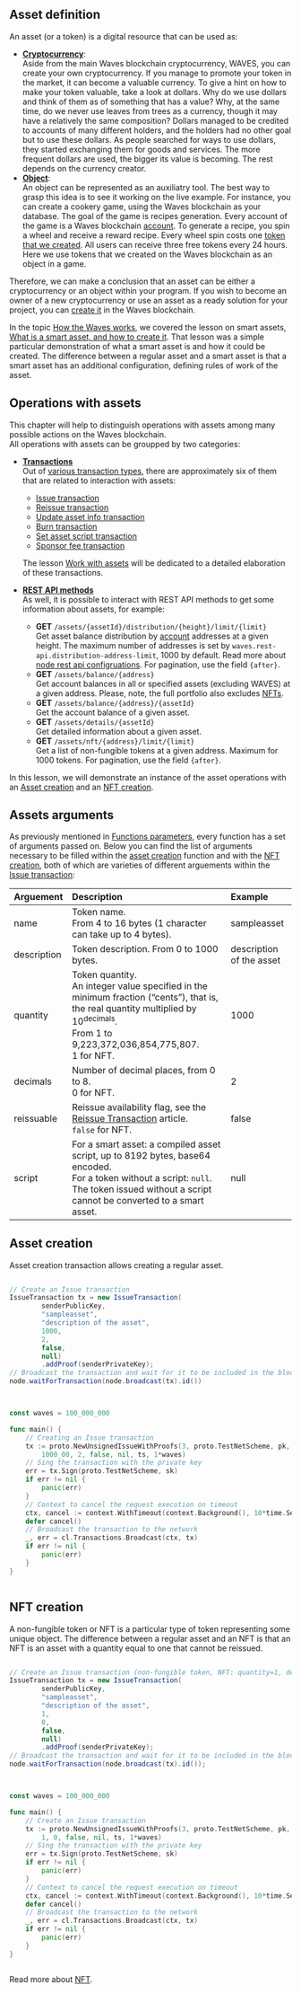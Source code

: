 ## Asset definition ##

An asset (or a token) is a digital resource that can be used as:
- **<u>Cryptocurrency</u>**:  
        Aside from the main Waves blockchain cryptocurrency, WAVES, you can create your own cryptocurrency.
        If you manage to promote your token in the market, it can become a valuable currency. 
        To give a hint on how to make your token valuable, take a look at dollars.
        Why do we use dollars and think of them as of something that has a value?
        Why, at the same time, do we never use leaves from trees as a currency, though it may have a relatively the same composition?
        Dollars managed to be credited to accounts of many different holders, and the holders had no other goal but to use these dollars.
        As people searched for ways to use dollars, they started exchanging them for goods and services.
        The more frequent dollars are used, the bigger its value is becoming.
        The rest depends on the currency creator.
- **<u>Object</u>**:  
        An object can be represented as an auxiliatry tool.
        The best way to grasp this idea is to see it working on the live example.
        For instance, you can create a cookery game, using the Waves blockchain as your database.
        The goal of the game is recipes generation.
        Every account of the game is a Waves blockchain [account]().
        To generate a recipe, you spin a wheel and receive a reward recipe.
        Every wheel spin costs one [token that we created](#asset-creation).
        All users can receive three free tokens every 24 hours.
        Here we use tokens that we created on the Waves blockchain as an object in a game.

Therefore, we can make a conclusion that an asset can be either a cryptocurrency or an object within your program.
If you wish to become an owner of a new cryptocurrency or use an asset as a ready solution for your project, you can [create it](#asset-creation) in the Waves blockchain.

In the topic [How the Waves works](), we covered the lesson on smart assets, [What is a smart asset, and how to create it]().
That lesson was a simple particular demonstration of what a smart asset is and how it could be created. The difference between a regular asset and a smart asset is that a smart asset has an additional configuration, defining rules of work of the asset. 

## Operations with assets ##

This chapter will help to distinguish operations with assets among many possible actions on the Waves blockchain.   
All operations with assets can be groupped by two categories:
- **<u>Transactions</u>**   
    Out of [various transaction types](https://docs.waves.tech/en/blockchain/transaction-type/), there are approximately six of them that are related to interaction with assets:
    * [Issue transaction]()
    * [Reissue transaction]()
    * [Update asset info transaction]()
    * [Burn transaction]()
    * [Set asset script transaction]()
    * [Sponsor fee transaction]()

    The lesson [Work with assets]() will be dedicated to a detailed elaboration of these transactions.
- **<u>REST API methods</u>**  
    As well, it is possible to interact with REST API methods to get some information about assets, for example:
    * **GET** `/assets/{assetId}/distribution/{height}/limit/{limit}`  
        Get asset balance distribution by [account]() addresses at a given height. The maximum number of addresses is set by `waves.rest-api.distribution-address-limit`, 1000 by default. Read more about [node rest api configruations](https://docs.waves.tech/en/waves-node/node-configuration#rest-api-settings). For pagination, use the field `{after}`.
    * **GET** `/assets/balance/{address}`  
        Get account balances in all or specified assets (excluding WAVES) at a given address. Please, note, the full portfolio also excludes [NFTs](#nft-creation).
    * **GET** `/assets/balance/{address}/{assetId}`  
        Get the account balance of a given asset.
    * **GET** `/assets/details/{assetId}`  
        Get detailed information about a given asset.
    * **GET** `/assets/nft/{address}/limit/{limit}`  
        Get a list of non-fungible tokens at a given address. Maximum for 1000 tokens. For pagination, use the field `{after}`.

In this lesson, we will demonstrate an instance of the asset operations with an [Asset creation](#asset-creation) and an [NFT creation](#nft-creation). 

## Assets arguments ##

As previously mentioned in [Functions parameters](), every function has a set of arguments passed on. Below you can find the list of arguments necessary to be filled within the [asset creation](#asset-creation) function and with the [NFT creation](#nft-creation), both of which are varieties of different arguements within the [Issue transaction]():

| Arguement | Description | Example |
| :--- | :--- | :--- |
| name | Token name. <br>From 4 to 16 bytes (1 character can take up to 4 bytes).| sampleasset |
| description | Token description. From 0 to 1000 bytes.| description of the asset |
| quantity | Token quantity.<br> An integer value specified in the minimum fraction (“cents”), that is, the real quantity multiplied by 10<sup>decimals</sup>.<br>From 1 to 9,223,372,036,854,775,807.<br>1 for NFT.| 1000 |
| decimals | Number of decimal places, from 0 to 8.<br>0 for NFT.| 2 |
| reissuable | Reissue availability flag, see the [Reissue Transaction]() article.<br>`false` for NFT. | false |
| script | For a smart asset: a compiled asset script, up to 8192 bytes, base64 encoded.<br>For a token without a script: `null`.<br>The token issued without a script cannot be converted to a smart asset. | null |

## Asset creation ##

Asset creation transaction allows creating a regular asset.

<CodeBlock>

```js
```
```java
// Create an Issue transaction
IssueTransaction tx = new IssueTransaction(
        senderPublicKey,
        "sampleasset", 
        "description of the asset", 
        1000, 
        2, 
        false,
        null) 
        .addProof(senderPrivateKey); 
// Broadcast the transaction and wait for it to be included in the blockchain
node.waitForTransaction(node.broadcast(tx).id())
```
```php
```
```csharp
```
```go
const waves = 100_000_000

func main() {
    // Creating an Issue transaction
    tx := proto.NewUnsignedIssueWithProofs(3, proto.TestNetScheme, pk, "sampleasset", "description of the asset",
        1000_00, 2, false, nil, ts, 1*waves)
    // Sing the transaction with the private key
    err = tx.Sign(proto.TestNetScheme, sk)
    if err != nil {
        panic(err)
    }
    // Context to cancel the request execution on timeout
    ctx, cancel := context.WithTimeout(context.Background(), 10*time.Second)
    defer cancel()
    // Broadcast the transaction to the network
    _, err = cl.Transactions.Broadcast(ctx, tx)
    if err != nil {
        panic(err)
    }
} 
```
```python
```

</CodeBlock>

## NFT creation ##

A non-fungible token or NFT is a particular type of token representing some unique object. The difference between a regular asset and an NFT is that an NFT is an asset with a quantity equal to one that cannot be reissued. 

<CodeBlock>

```js
```
```java
// Create an Issue transaction (non-fungible token, NFT: quantity=1, decimals=0, reissuable=false)
IssueTransaction tx = new IssueTransaction(
        senderPublicKey,
        "sampleasset", 
        "description of the asset", 
        1, 
        0, 
        false,
        null) 
        .addProof(senderPrivateKey); 
// Broadcast the transaction and wait for it to be included in the blockchain
node.waitForTransaction(node.broadcast(tx).id());
```
```php
```
```csharp
```
```go
const waves = 100_000_000

func main() {
    // Create an Issue transaction
    tx := proto.NewUnsignedIssueWithProofs(3, proto.TestNetScheme, pk, "sampleasset", "description of the asset",
        1, 0, false, nil, ts, 1*waves)
    // Sing the transaction with the private key
    err = tx.Sign(proto.TestNetScheme, sk)
    if err != nil {
        panic(err)
    }
    // Context to cancel the request execution on timeout
    ctx, cancel := context.WithTimeout(context.Background(), 10*time.Second)
    defer cancel()
    // Broadcast the transaction to the network
    _, err = cl.Transactions.Broadcast(ctx, tx)
    if err != nil {
        panic(err)
    }
} 
```
```python
```

</CodeBlock>

Read more about [NFT](https://docs.waves.tech/en/blockchain/token/non-fungible-token).